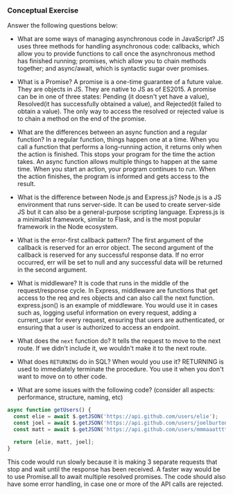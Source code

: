 ### Conceptual Exercise

Answer the following questions below:

- What are some ways of managing asynchronous code in JavaScript?
JS uses three methods for handling asynchronous code: callbacks, which allow you to provide functions to call once the asynchronous method has finished running; promises, which allow you to chain methods together; and async/await, which is syntactic sugar over promises.

- What is a Promise?
A promise is a one-time guarantee of a future value. They are objects in JS. They are native to JS as of ES2015. A promise can be in one of three states: Pending (it doesn't yet have a value), Resolved(it has successfully obtained a value), and Rejected(it failed to obtain a value). The only way to access the resolved or rejected value is to chain a method on the end of the promise.

- What are the differences between an async function and a regular function?
In a regular function, things happen one at a time. When you call a function that performs a long-running action, it returns only when the action is finished. This stops your program for the time the action takes. An async function allows multiple things to happen at the same time. When you start an action, your program continues to run. When the action finishes, the program is informed and gets access to the result.

- What is the difference between Node.js and Express.js?
Node.js is a JS environment that runs server-side. It can be used to create server-side JS but it can also be a general-purpose scripting language. Express.js is a minimalist framework, similar to Flask, and is the most popular framework in the Node ecosystem.

- What is the error-first callback pattern?
The first argument of the callback is reserved for an error object. The second argument of the callback is reserved for any successful response data. If no error occurred, err will be set to null and any successful data will be returned in the second argument. 

- What is middleware?
It is code that runs in the middle of the request/response cycle. In Express, middleware are functions that get access to the req and res objects and can also call the next function. express.json() is an example of middleware. You would use it in cases such as, logging useful information on every request, adding a current_user for every request, ensuring that users are authenticated, or ensuring that a user is authorized to access an endpoint.

- What does the `next` function do?
It tells the request to move to the next route. If we didn't include it, we wouldn't make it to the next route.

- What does `RETURNING` do in SQL? When would you use it?
RETURNING is used to immediately terminate the procedure. You use it when you don't want to move on to other code.

- What are some issues with the following code? (consider all aspects: performance, structure, naming, etc)

```js
async function getUsers() {
  const elie = await $.getJSON('https://api.github.com/users/elie');
  const joel = await $.getJSON('https://api.github.com/users/joelburton');
  const matt = await $.getJSON('https://api.github.com/users/mmmaaatttttt');

  return [elie, matt, joel];
}
```
This code would run slowly because it is making 3 separate requests that stop and wait until the response has been received. A faster way would be to use Promise.all to await multiple resolved promises.
The code should also have some error handling, in case one or more of the API calls are rejected.